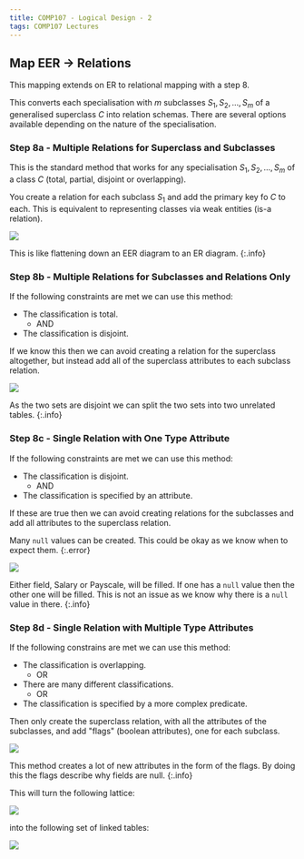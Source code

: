 ```yaml
---
title: COMP107 - Logical Design - 2
tags: COMP107 Lectures
---
```

## Map EER $\rightarrow$ Relations
This mapping extends on ER to relational mapping with a step 8.

This converts each specialisation with $m$ subclasses $S_1,S_2,\ldots,S_m$ of a generalised superclass $C$ into relation schemas. There are several options available depending on the nature of the specialisation.

### Step 8a - Multiple Relations for Superclass and Subclasses

This is the standard method that works for any specialisation $S_1,S_2,\ldots,S_m$ of a class $C$ (total, partial, disjoint or overlapping).

You create a relation for each subclass $S_1$ and add the primary key fo $C$ to each. This is equivalent to representing classes via weak entities (is-a relation).

![]({{site.baseurl}}/assets/COMP107/Lectures/2020-12-06-2-1.png)

This is like flattening down an EER diagram to an ER diagram.
{:.info}

### Step 8b - Multiple Relations for Subclasses and Relations Only
If the following constraints are met we can use this method:

* The classification is total.
	* AND
* The classification is disjoint.

If we know this then we can avoid creating a relation for the superclass altogether, but instead add all of the superclass attributes to each subclass relation.

![]({{site.baseurl}}/assets/COMP107/Lectures/2020-12-06-2-2.png)

As the two sets are disjoint we can split the two sets into two unrelated tables.
{:.info}

### Step 8c - Single Relation with One Type Attribute
If the following constraints are met we can use this method:

* The classification is disjoint.
	* AND
* The classification is specified by an attribute.

If these are true then we can avoid creating relations for the subclasses and add all attributes to the superclass relation.

Many `null` values can be created. This could be okay as we know when to expect them.
{:.error}

![]({{site.baseurl}}/assets/COMP107/Lectures/2020-12-06-2-3.png)

Either field, Salary or Payscale, will be filled. If one has a `null` value then the other one will be filled. This is not an issue as we know why there is a `null` value in there.
{:.info}

### Step 8d - Single Relation with Multiple Type Attributes
If the following constrains are met we can use this method:

* The classification is overlapping.
	* OR
* There are many different classifications.
	* OR
* The classification is specified by a more complex predicate.

Then only create the superclass relation, with all the attributes of the subclasses, and add "flags" (boolean attributes), one for each subclass.

![]({{site.baseurl}}/assets/COMP107/Lectures/2020-12-06-2-4.png)

This method creates a lot of new attributes in the form of the flags. By doing this the flags describe why fields are null.
{:.info}

This will turn the following lattice:

![]({{site.baseurl}}/assets/COMP107/Lectures/2020-12-06-2-5.png)

into the following set of linked tables:

![]({{site.baseurl}}/assets/COMP107/Lectures/2020-12-06-2-6.png)
